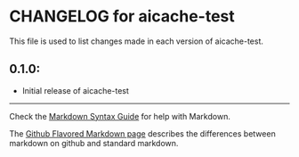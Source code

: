 # CHANGELOG for aicache-test

This file is used to list changes made in each version of aicache-test.

## 0.1.0:

* Initial release of aicache-test

- - - 
Check the [Markdown Syntax Guide](http://daringfireball.net/projects/markdown/syntax) for help with Markdown.

The [Github Flavored Markdown page](http://github.github.com/github-flavored-markdown/) describes the differences between markdown on github and standard markdown.
